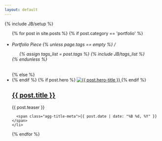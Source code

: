 ```yaml
---
layout: default
---
```

{% include JB/setup %}

<ul class="posts">
  {% for post in site.posts %}
    {% if post.category == 'portfolio' %}
      <li class="portfolio-item">
        <h6 class="slug">Portfolio Piece
        {% unless page.tags == empty %}
        / 
          <ul class="agg-tags">
            {% assign tags_list = post.tags %}
            {% include JB/tags_list %}
          </ul>
        {% endunless %}  
      </h6>
    {% else %}
      <li class="blog-item">
    {% endif %}
      {% if post.hero %}
        <a href="{{ BASE_PATH }}{{ post.url }}">
          <img src="{{ site.url }}/assets/images/{{ post.hero }}" title="{{ post.hero-title }}">
        </a>
      {% endif %}
      <h2 class="blog-heading"><a href="{{ BASE_PATH }}{{ post.url }}" class="plain">{{ post.title }}</a></h2>
      <div class="teaser">{{ post.teaser }}</div>

      <span class="agg-title-meta">{{ post.date | date: "%B %d, %Y" }}</span>
    </li>
  {% endfor %}
</ul>

 <a class="navicon-button x">
      <div class="navicon"></div>
    </a>
